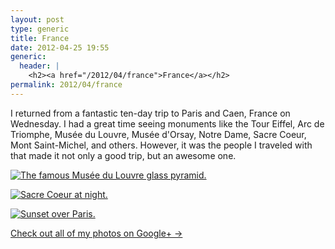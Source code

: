 ```yaml
---
layout: post
type: generic
title: France
date: 2012-04-25 19:55
generic: 
  header: |
    <h2><a href="/2012/04/france">France</a></h2>
permalink: 2012/04/france
---
```


<p>I returned from a fantastic ten-day trip to Paris and Caen, France on Wednesday. I had a great time seeing monuments like the Tour Eiffel, Arc de Triomphe, Musée du Louvre, Musée d'Orsay, Notre Dame, Sacre Coeur, Mont Saint-Michel, and others. However, it was the people I traveled with that made it not only a good trip, but an awesome one.</p>

<p><a href="http://dl.dropbox.com/u/2938195/ethan.heroku.com/2012/04/france/DSC00291.JPG"><img src="http://dl.dropbox.com/u/2938195/ethan.heroku.com/2012/04/france/DSC00291.JPG" alt="The famous Musée du Louvre glass pyramid." /></a></p>

<p><a href="http://dl.dropbox.com/u/2938195/ethan.heroku.com/2012/04/france/DSC00566.JPG"><img src="http://dl.dropbox.com/u/2938195/ethan.heroku.com/2012/04/france/DSC00566.JPG" alt="Sacre Coeur at night." /></a></p>

<p><a href="http://dl.dropbox.com/u/2938195/ethan.heroku.com/2012/04/france/DSC00794.JPG"><img src="http://dl.dropbox.com/u/2938195/ethan.heroku.com/2012/04/france/DSC00794.JPG" alt="Sunset over Paris." /></a></p>

<p><a href="https://plus.google.com/photos/103425467444666166105/albums/5736524402924319745">Check out all of my photos on Google+ &rarr;</a></p>